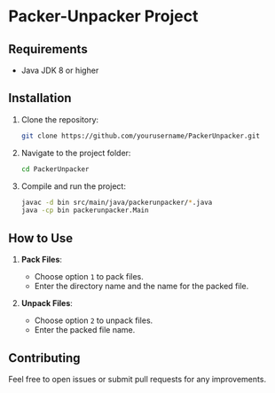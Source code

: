 # Packer-Unpacker Project

## Requirements

- Java JDK 8 or higher

## Installation

1. Clone the repository:
   ```bash
   git clone https://github.com/yourusername/PackerUnpacker.git
   ```

2. Navigate to the project folder:
   ```bash
   cd PackerUnpacker
   ```

3. Compile and run the project:
   ```bash
   javac -d bin src/main/java/packerunpacker/*.java
   java -cp bin packerunpacker.Main
   ```

## How to Use

1. **Pack Files**:
   - Choose option `1` to pack files.
   - Enter the directory name and the name for the packed file.

2. **Unpack Files**:
   - Choose option `2` to unpack files.
   - Enter the packed file name.

## Contributing

Feel free to open issues or submit pull requests for any improvements.
